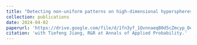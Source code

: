 ```yaml
---
title: "Detecting non-uniform patterns on high-dimensional hyperspheres"
collection: publications
date: 2024-04-02
paperurl: 'https://drive.google.com/file/d/1fn3yf_1QvnnaeqB0d5cZmcyp_DeL30sK/view'
citation: 'with Tiefeng Jiang, R&R at Annals of Applied Probability.'
---
```

